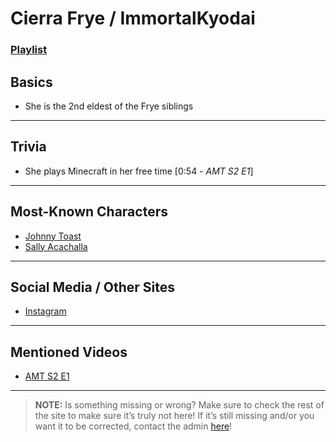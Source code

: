 # Cierra Frye / ImmortalKyodai
### [Playlist](https://www.youtube.com/playlist?list=PLwlijWXtmIKiReI9-gYwSiZPgcMnf8cQUm)

## Basics
- She is the 2nd eldest of the Frye siblings

----

## Trivia
- She plays Minecraft in her free time \[0:54 - *AMT S2 E1*]

----

## Most-Known Characters
- [Johnny Toast](5.Characters/Johnny_Toast.html)
- [Sally Acachalla](5.Characters/Sally_Acachalla.html)

----

## Social Media / Other Sites
- [Instagram](https://instagram.com/vt_immortal?igshid=146748sk76rfj)

----

## Mentioned Videos
- [AMT S2 E1](https://youtu.be/QveKwulefP0)

----

> **NOTE:** Is something missing or wrong? Make sure to check the rest of the site to make sure it’s truly not here! If it’s still missing and/or you want it to be corrected, contact the admin [here](../chapter_2.html)!
